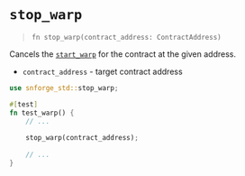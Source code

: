 # `stop_warp`

> `fn stop_warp(contract_address: ContractAddress)`

Cancels the [`start_warp`](./start_warp.md) for the contract at the given address.

- `contract_address` - target contract address

```rust
use snforge_std::stop_warp;

#[test]
fn test_warp() {
    // ...
    
    stop_warp(contract_address);
    
    // ...
}
```
